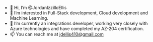 - 👋 Hi, I’m @JordanIzzilloEllis
- 👀 I’m interested in Full-Stack development, Cloud development and Machine Learning.
- 🌱 I’m currently an integrations developer, working very closely with Azure technologies and have completed my AZ-204 certification. 
- 📫 You can reach me at jdellis410@gmail.com


<!---
JordanIzzilloEllis/JordanIzzilloEllis is a ✨ special ✨ repository because its `README.md` (this file) appears on your GitHub profile.
You can click the Preview link to take a look at your changes.
--->
